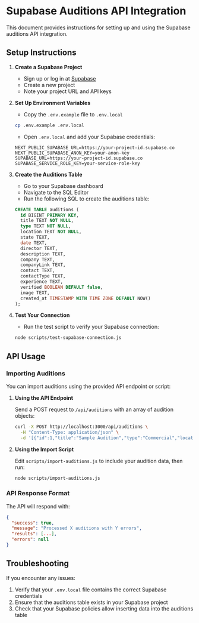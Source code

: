 # Supabase Auditions API Integration

This document provides instructions for setting up and using the Supabase auditions API integration.

## Setup Instructions

1. **Create a Supabase Project**
   - Sign up or log in at [Supabase](https://supabase.com)
   - Create a new project
   - Note your project URL and API keys

2. **Set Up Environment Variables**
   - Copy the `.env.example` file to `.env.local`
   ```bash
   cp .env.example .env.local
   ```
   - Open `.env.local` and add your Supabase credentials:
   ```
   NEXT_PUBLIC_SUPABASE_URL=https://your-project-id.supabase.co
   NEXT_PUBLIC_SUPABASE_ANON_KEY=your-anon-key
   SUPABASE_URL=https://your-project-id.supabase.co
   SUPABASE_SERVICE_ROLE_KEY=your-service-role-key
   ```

3. **Create the Auditions Table**
   - Go to your Supabase dashboard
   - Navigate to the SQL Editor
   - Run the following SQL to create the auditions table:

   ```sql
   CREATE TABLE auditions (
     id BIGINT PRIMARY KEY,
     title TEXT NOT NULL,
     type TEXT NOT NULL,
     location TEXT NOT NULL,
     state TEXT,
     date TEXT,
     director TEXT,
     description TEXT,
     company TEXT,
     companyLink TEXT,
     contact TEXT,
     contactType TEXT,
     experience TEXT,
     verified BOOLEAN DEFAULT false,
     image TEXT,
     created_at TIMESTAMP WITH TIME ZONE DEFAULT NOW()
   );
   ```

4. **Test Your Connection**
   - Run the test script to verify your Supabase connection:
   ```bash
   node scripts/test-supabase-connection.js
   ```

## API Usage

### Importing Auditions

You can import auditions using the provided API endpoint or script:

1. **Using the API Endpoint**
   
   Send a POST request to `/api/auditions` with an array of audition objects:

   ```bash
   curl -X POST http://localhost:3000/api/auditions \
     -H "Content-Type: application/json" \
     -d '[{"id":1,"title":"Sample Audition","type":"Commercial","location":"Mumbai",...}]'
   ```

2. **Using the Import Script**
   
   Edit `scripts/import-auditions.js` to include your audition data, then run:

   ```bash
   node scripts/import-auditions.js
   ```

### API Response Format

The API will respond with:

```json
{
  "success": true,
  "message": "Processed X auditions with Y errors",
  "results": [...],
  "errors": null
}
```

## Troubleshooting

If you encounter any issues:

1. Verify that your `.env.local` file contains the correct Supabase credentials
2. Ensure that the auditions table exists in your Supabase project
3. Check that your Supabase policies allow inserting data into the auditions table